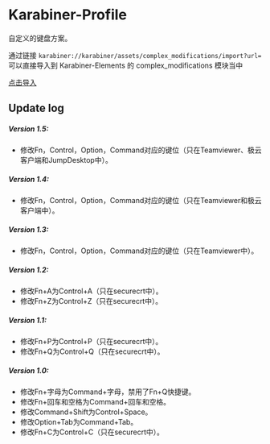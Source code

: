 # Karabiner-Profile

自定义的键盘方案。

通过链接 `karabiner://karabiner/assets/complex_modifications/import?url=` 可以直接导入到 Karabiner-Elements 的 complex_modifications 模块当中

[点击导入](karabiner://karabiner/assets/complex_modifications/import?url=https://raw.githubusercontent.com/clm0081/karabiner-profile/master/RomansProfile.json)

## Update log
 
##### Version 1.5: 

* 修改Fn，Control，Option，Command对应的键位（只在Teamviewer、极云客户端和JumpDesktop中）。
 
##### Version 1.4: 

* 修改Fn，Control，Option，Command对应的键位（只在Teamviewer和极云客户端中）。
 
##### Version 1.3: 

* 修改Fn，Control，Option，Command对应的键位（只在Teamviewer中）。

##### Version 1.2: 

* 修改Fn+A为Control+A（只在securecrt中）。
* 修改Fn+Z为Control+Z（只在securecrt中）。

##### Version 1.1: 

* 修改Fn+P为Control+P（只在securecrt中）。
* 修改Fn+Q为Control+Q（只在securecrt中）。

##### Version 1.0: 

* 修改Fn+字母为Command+字母，禁用了Fn+Q快捷键。
* 修改Fn+回车和空格为Command+回车和空格。
* 修改Command+Shift为Control+Space。
* 修改Option+Tab为Command+Tab。
* 修改Fn+C为Control+C（只在securecrt中）。